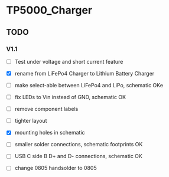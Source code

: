 # TP5000_Charger

## TODO

### V1.1

* [ ] Test under voltage and short current feature

* [x] rename from LiFePo4 Charger to Lithium Battery Charger
* [ ] make select-able between LiFePo4 and LiPo, schematic OKe
* [ ] fix LEDs to Vin instead of GND, schematic OK
* [ ] remove component labels
* [ ] tighter layout
* [x] mounting holes in schematic
* [ ] smaller solder connections, schematic footprints OK
* [ ] USB C side B D+ and D- connections, schematic OK
* [ ] change 0805 handsolder to 0805

